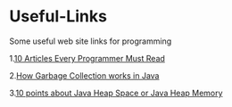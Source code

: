 # Useful-Links
Some useful web site links for programming


1.[10 Articles Every Programmer Must Read](https://javarevisited.blogspot.com/2014/05/10-articles-every-programmer-must-read.html#at_pco=smlwn-1.0&at_si=5b5972605a5089b4&at_ab=per-2&at_pos=0&at_tot=1)

2.[How Garbage Collection works in Java](https://javarevisited.blogspot.com/2011/04/garbage-collection-in-java.html)

3.[10 points about Java Heap Space or Java Heap Memory](https://javarevisited.blogspot.com/2011/05/java-heap-space-memory-size-jvm.html)
